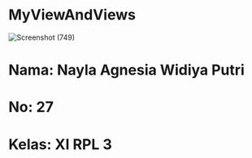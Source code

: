 # MyViewAndViews
![Screenshot (749)](https://user-images.githubusercontent.com/110014840/215095249-fc85084e-af2c-4d58-b51f-0957d83e6f4a.png)
<h1>Nama: Nayla Agnesia Widiya Putri</h1>
<h1>No: 27</h1>
<h1>Kelas: XI RPL 3</h1>
